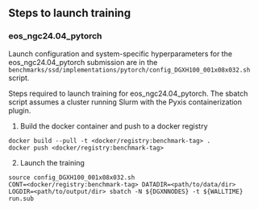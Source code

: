 ## Steps to launch training

### eos_ngc24.04_pytorch

Launch configuration and system-specific hyperparameters for the
eos_ngc24.04_pytorch submission are in the
`benchmarks/ssd/implementations/pytorch/config_DGXH100_001x08x032.sh` script.

Steps required to launch training for eos_ngc24.04_pytorch.  The sbatch
script assumes a cluster running Slurm with the Pyxis containerization plugin.

1. Build the docker container and push to a docker registry

```
docker build --pull -t <docker/registry:benchmark-tag> .
docker push <docker/registry:benchmark-tag>
```

2. Launch the training
```
source config_DGXH100_001x08x032.sh
CONT=<docker/registry:benchmark-tag> DATADIR=<path/to/data/dir> LOGDIR=<path/to/output/dir> sbatch -N ${DGXNNODES} -t ${WALLTIME} run.sub
```
